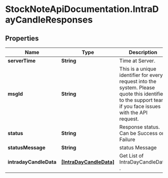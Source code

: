 # StockNoteApiDocumentation.IntraDayCandleResponses

## Properties
Name | Type | Description | Notes
------------ | ------------- | ------------- | -------------
**serverTime** | **String** | Time at Server. | 
**msgId** | **String** | This is a unique identifier for every request into the system. Please quote this identifier to the support team if you face issues with the API request. | 
**status** | **String** | Response status. Can be Success or Failure | 
**statusMessage** | **String** | status Message | 
**intradayCandleData** | [**[IntraDayCandleData]**](IntraDayCandleData.md) | Get List of IntraDayCandleData . | 


